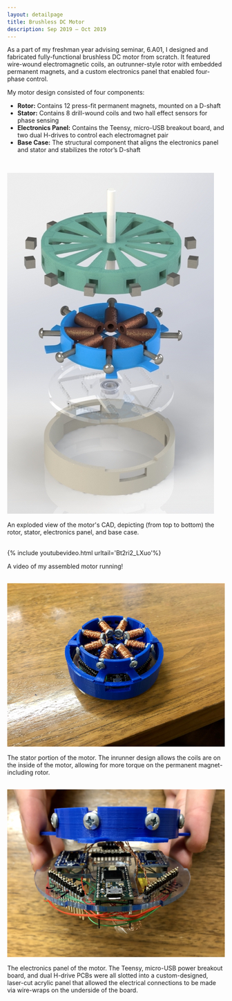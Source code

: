 ```yaml
---
layout: detailpage
title: Brushless DC Motor
description: Sep 2019 — Oct 2019
---
```


As a part of my freshman year advising seminar, 6.A01, I designed and fabricated fully-functional brushless DC motor from scratch. It featured wire-wound electromagnetic coils, an outrunner-style rotor with embedded permanent magnets, and a custom electronics panel that enabled four-phase control.

My motor design consisted of four components:
* **Rotor:** Contains 12 press-fit permanent magnets, mounted on a D-shaft
* **Stator:** Contains 8 drill-wound coils and two hall effect sensors for phase sensing
* **Electronics Panel:** Contains the Teensy, micro-USB breakout board, and two dual H-drives to control each electromagnet pair
* **Base Case:** The structural component that aligns the electronics panel and stator and stabilizes the rotor’s D-shaft 

<br>

![](/assets/images/portfolio/motor_exploded.jpg)
<div class="caption">An exploded view of the motor's CAD, depicting (from top to bottom) the rotor, stator, electronics panel, and base case.</div>

<br>


{% include youtubevideo.html urltail='Bt2ri2_LXuo'%}
<div class="caption">A video of my assembled motor running!</div>

<br>

![](/assets/images/portfolio/motor.jpg)
<div class="caption">The stator portion of the motor. The inrunner design allows the coils are on the inside of the motor, allowing for more torque on the permanent magnet-including rotor.</div>

<br>

![](/assets/images/portfolio/motor_electronics.jpg)
<div class="caption">The electronics panel of the motor. The Teensy, micro-USB power breakout board, and dual H-drive PCBs were all slotted into a custom-designed, laser-cut acrylic panel that allowed the electrical connections to be made via wire-wraps on the underside of the board.</div>